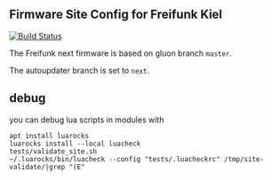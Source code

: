 Firmware Site Config for Freifunk Kiel
--------------------------------------

[![Build Status](https://travis-ci.org/freifunk-kiel/site-ffki.svg?branch=nightly)](https://travis-ci.org/freifunk-kiel/site-ffki)

The Freifunk next firmware is based on gluon branch `master`.

The autoupdater branch is set to `next`.

## debug

you can debug lua scripts in modules with 

    apt install luarocks
    luarocks install --local luacheck
    tests/validate_site.sh
    ~/.luarocks/bin/luacheck --config "tests/.luacheckrc" /tmp/site-validate/|grep "(E"
